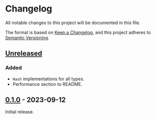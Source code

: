 # Changelog

All notable changes to this project will be documented in this file.

The format is based on [Keep a Changelog](https://keepachangelog.com/en/1.0.0/),
and this project adheres to [Semantic Versioning](https://semver.org/spec/v2.0.0.html).

## [Unreleased]

### Added

- `Hash` implementations for all types.
- Performance section to README.

## [0.1.0] - 2023-09-12

Initial release.

[unreleased]: https://github.com/dtrifuno/quickdiv
[0.1.0]: https://github.com/dtrifuno/quickdiv/releases/tag/v0.1.0
